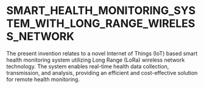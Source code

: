 # SMART_HEALTH_MONITORING_SYSTEM_WITH_LONG_RANGE_WIRELESS_NETWORK
The present invention relates to a novel Internet of Things (IoT) based smart health monitoring system  utilizing Long Range (LoRa) wireless network technology. The system enables real-time health data  collection, transmission, and analysis, providing an efficient and cost-effective solution for remote health  monitoring.
